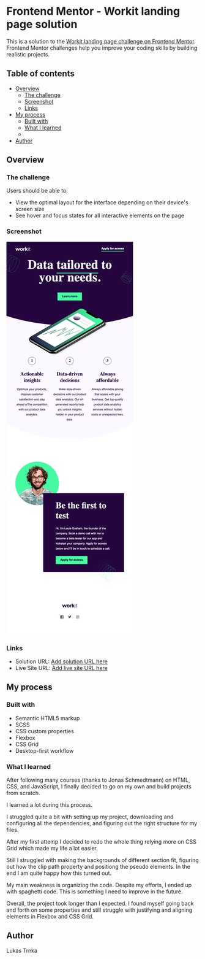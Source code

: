 # Frontend Mentor - Workit landing page solution

This is a solution to the [Workit landing page challenge on Frontend Mentor](https://www.frontendmentor.io/challenges/workit-landing-page-2fYnyle5lu). Frontend Mentor challenges help you improve your coding skills by building realistic projects.

## Table of contents

- [Overview](#overview)
  - [The challenge](#the-challenge)
  - [Screenshot](#screenshot)
  - [Links](#links)
- [My process](#my-process)
  - [Built with](#built-with)
  - [What I learned](#what-i-learned)
  -
- [Author](#author)

## Overview

### The challenge

Users should be able to:

- View the optimal layout for the interface depending on their device's screen size
- See hover and focus states for all interactive elements on the page

### Screenshot

![](./screenshot.png)

### Links

- Solution URL: [Add solution URL here](https://github.com/LukasT1/fm-easy-workit-landing-page)
- Live Site URL: [Add live site URL here](https://lukast1.github.io/fm-easy-workit-landing-page/)

## My process

### Built with

- Semantic HTML5 markup
- SCSS
- CSS custom properties
- Flexbox
- CSS Grid
- Desktop-first workflow

### What I learned

After following many courses (thanks to Jonas Schmedtmann) on HTML, CSS, and JavaScript, I finally decided to go on my own and build projects from scratch.

I learned a lot during this process.

I struggled quite a bit with setting up my project, downloading and configuring all the dependencies, and figuring out the right structure for my files.

After my first attemp I decided to redo the whole thing relying more on CSS Grid which made my life a lot easier.

Still I struggled with making the backgrounds of different section fit, figuring out how the clip path property and positiong the pseudo elements. In the end I am quite happy how this turned out.

My main weakness is organizing the code. Despite my efforts, I ended up with spaghetti code. This is something I need to improve in the future.

Overall, the project took longer than I expected. I found myself going back and forth on some properties and still struggle with justifying and aligning elements in Flexbox and CSS Grid.

## Author

Lukas Trnka
